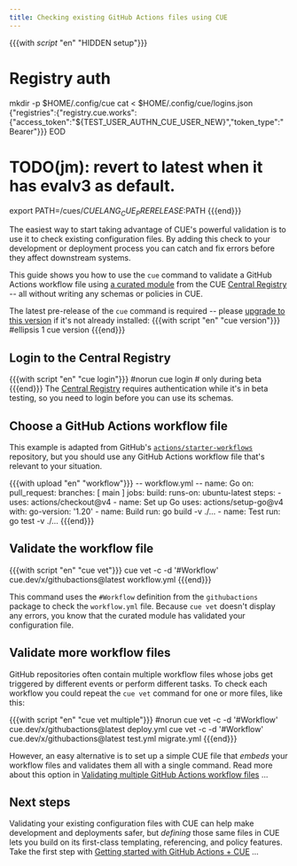 ```yaml
---
title: Checking existing GitHub Actions files using CUE
---
```


{{{with _script_ "en" "HIDDEN setup"}}}
# Registry auth
mkdir -p $HOME/.config/cue
cat <<EOD > $HOME/.config/cue/logins.json
{"registries":{"registry.cue.works":{"access_token":"${TEST_USER_AUTHN_CUE_USER_NEW}","token_type":"Bearer"}}}
EOD

# TODO(jm): revert to latest when it has evalv3 as default.
export PATH=/cues/$CUELANG_CUE_PRERELEASE:$PATH
{{{end}}}

The easiest way to start taking advantage of CUE's powerful validation is to
use it to check existing configuration files.
By adding this check to your development or deployment process
you can catch and fix errors before they affect downstream
systems.

This guide shows you how to use the `cue` command to validate a GitHub Actions
workflow file using
[a curated module](/getting-started/github-actions-workflows/) from the
CUE [Central Registry](https://registry.cue.works) -- all without writing any
schemas or policies in CUE.

The latest pre-release of the `cue` command is required -- please
[upgrade to this version](/docs/installing-cue/) if it's not already installed:
{{{with script "en" "cue version"}}}
#ellipsis 1
cue version
{{{end}}}

## Login to the Central Registry

{{{with script "en" "cue login"}}}
#norun
cue login # only during beta
{{{end}}}
The
[Central Registry](https://registry.cue.works)
requires authentication while it's in beta testing,
so you need to login before you can use its schemas.

## Choose a GitHub Actions workflow file

This example is adapted from GitHub's
[`actions/starter-workflows`](https://github.com/actions/starter-workflows/blob/main/ci/go.yml)
repository, but you should use any GitHub Actions workflow file that's relevant
to your situation.

{{{with upload "en" "workflow"}}}
-- workflow.yml --
name: Go
on:
  pull_request:
    branches: [ main ]
jobs:
  build:
    runs-on: ubuntu-latest
    steps:
    - uses: actions/checkout@v4
    - name: Set up Go
      uses: actions/setup-go@v4
      with:
        go-version: '1.20'
    - name: Build
      run: go build -v ./...
    - name: Test
      run: go test -v ./...
{{{end}}}

## Validate the workflow file

{{{with script "en" "cue vet"}}}
cue vet -c -d '#Workflow' cue.dev/x/githubactions@latest workflow.yml
{{{end}}}

This command uses the `#Workflow` definition from the `githubactions` package
to check the `workflow.yml` file. Because `cue vet` doesn't display any errors,
you know that the curated module has validated your configuration file.

## Validate more workflow files

GitHub repositories often contain multiple workflow files whose jobs get
triggered by different events or perform different tasks. To check each
workflow you could repeat the `cue vet` command for one or more files, like
this:

{{{with script "en" "cue vet multiple"}}}
#norun
cue vet -c -d '#Workflow' cue.dev/x/githubactions@latest deploy.yml
cue vet -c -d '#Workflow' cue.dev/x/githubactions@latest test.yml migrate.yml
{{{end}}}

However, an easy alternative is to set up a simple CUE file that *embeds* your
workflow files and validates them all with a single command.
Read more about this option in
[Validating multiple GitHub Actions workflow files]({{<relref"validating-several-github-actions-files">}}) ...

## Next steps

Validating your existing configuration files with CUE can help make development
and deployments safer, but *defining* those same files in CUE lets you build on
its first-class templating, referencing, and policy features. Take the first
step with
[Getting started with GitHub Actions + CUE]({{<relref"getting-started-with-github-actions-cue">}})
...
